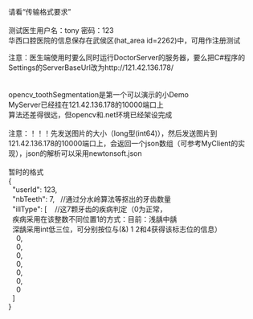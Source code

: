 请看“传输格式要求”<br><br>测试医生用户名：tony&nbsp;密码：123<br>华西口腔医院的信息保存在武侯区(hat_area&nbsp;id=2262)中，可用作注册测试<br><div>注意：医生端使用时要么同时运行DoctorServer的服务器，要么把C#程序的Settings的ServerBaseUrl改为http://121.42.136.178/</div><br><br><div>opencv_toothSegmentation是第一个可以演示的小Demo</div><div>MyServer已经挂在121.42.136.178的10000端口上</div><div>算法还差得很远，但opencv和.net环境已经架设完成</div><div><br></div><div>注意：！！！先发送图片的大小（long型(int64)），然后发送图片到121.42.136.178的10000端口上，会返回一个json数组（可参考MyClient的实现），json的解析可以采用newtonsoft.json</div><div><br></div><div>暂时的格式</div><div>{</div><div>&nbsp; "userId": 123,</div><div>&nbsp; "nbTeeth": 7, &nbsp; //通过分水岭算法等抠出的牙齿数量</div><div>&nbsp; "illType": [ &nbsp; &nbsp;//这7颗牙齿的疾病判定（0为正常，</div><div>&nbsp; 疾病采用在该整数不同位置1的方式：目前：浅龋中龋</div><div>&nbsp; 深龋采用int低三位，可分别按位与(&amp;) 1 2和4获得该标志位的信息）</div><div>&nbsp; &nbsp; 0,</div><div>&nbsp; &nbsp; 0,</div><div>&nbsp; &nbsp; 0,</div><div>&nbsp; &nbsp; 0,</div><div>&nbsp; &nbsp; 0,</div><div>&nbsp; &nbsp; 0,</div><div>&nbsp; &nbsp; 0</div><div>&nbsp; ]</div><div>}</div>
